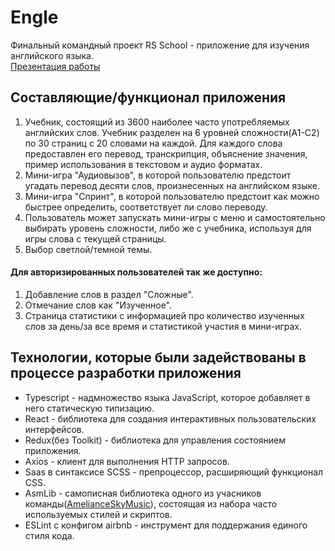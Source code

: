 # Engle
Финальный командный проект RS School - приложение для изучения английского языка.  
[Презентация работы](https://youtu.be/BtDKzHjaScU)
## Составляющие/функционал приложения
1. Учебник, состоящий из 3600 наиболее часто употребляемых английских слов. Учебник разделен на 6 уровней сложности(A1-C2) по 30 страниц с 20 словами на каждой. Для каждого слова предоставлен его перевод, транскрипция, объяснение значения, пример использования в текстовом и аудио форматах.
2. Мини-игра "Аудиовызов", в которой пользователю предстоит угадать перевод десяти слов, произнесенных на английском языке.
3. Мини-игра "Спринт", в которой пользователю предстоит как можно быстрее определить, соответствует ли слово переводу.
4. Пользователь может запускать мини-игры с меню и самостоятельно выбирать уровень сложности, либо же с учебника, используя для игры слова с текущей страницы.
5. Выбор светлой/темной темы.  
#### Для авторизированных пользователей так же доступно:  
1. Добавление слов в раздел "Сложные".
2. Отмечание слов как "Изученное".
3. Страница статистики с информацией про количество изученных слов за день/за все время и статистикой участия в мини-играх.
## Технологии, которые были задействованы в процессе разработки приложения
* Typescript - надмножество языка JavaScript, которое добавляет в него статическую типизацию.
* React - библиотека для создания интерактивных пользовательских интерфейсов.
* Redux(без Toolkit) - библиотека для управления состоянием приложения.
* Axios - клиент для выполнения HTTP запросов.
* Saas в синтаксисе SCSS - препроцессор, расширяющий функционал CSS.
* AsmLib - самописная библиотека одного из учасников команды([AmelianceSkyMusic](https://github.com/AmelianceSkyMusic)), состоящая из набора часто используемых стилей и скриптов.
* ESLint с конфигом airbnb - инструмент для поддержания единого стиля кода. 

